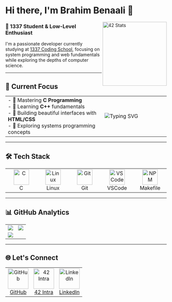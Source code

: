 # Hi there, I'm Brahim Benaali 👋

<a href="https://github.com/oakoudad/badge42"><img src="https://badge.mediaplus.ma/binary/bben-aali" alt="42 Stats" width="200" align="right"></a>

### 🚀 1337 Student & Low-Level Enthusiast

I'm a passionate developer currently studying at [1337 Coding School](https://1337.ma/), focusing on system programming and web fundamentals while exploring the depths of computer science.

---

## 🎯 Current Focus

<table width="100%">
  <tr>
    <td width="60%">
      - 🧠 Mastering <strong>C Programming</strong><br>
      - 🚀 Learning <strong>C++</strong> fundamentals<br>
      - 🎨 Building beautiful interfaces with <strong>HTML/CSS</strong><br>
      - 🔭 Exploring systems programming concepts
    </td>
    <td>
      <img src="https://readme-typing-svg.demolab.com?font=Fira+Code&pause=1000&color=22D3E3&width=435&lines=Work+hard!;C+Developer;Systems+Explorer;HTML%2FCSS+Enthusiast" alt="Typing SVG" />
    </td>
  </tr>
</table>

---

## 🛠 Tech Stack

<table>
  <tr>
    <td align="center" width="96">
      <img src="https://cdn.jsdelivr.net/gh/devicons/devicon/icons/c/c-original.svg" width="48" height="48" alt="C" />
      <br>C
    </td>
    <td align="center" width="96">
      <img src="https://cdn.jsdelivr.net/gh/devicons/devicon/icons/linux/linux-original.svg" width="48" height="48" alt="Linux" />
      <br>Linux
    </td>
    <td align="center" width="96">
      <img src="https://cdn.jsdelivr.net/gh/devicons/devicon/icons/git/git-original.svg" width="48" height="48" alt="Git" />
      <br>Git
    </td>
    <td align="center" width="96">
      <img src="https://cdn.jsdelivr.net/gh/devicons/devicon/icons/vscode/vscode-original.svg" width="48" height="48" alt="VSCode" />
      <br>VSCode
    </td>
    <td align="center" width="96">
      <img src="https://cdn.jsdelivr.net/gh/devicons/devicon/icons/npm/npm-original-wordmark.svg" width="48" height="48" alt="NPM" />
      <br>Makefile
    </td>
  </tr>
</table>

---

## 📊 GitHub Analytics

<table>
  <tr>
    <td>
      <img align="center" src="https://github-readme-stats.vercel.app/api?username=Brahim-Ben&show_icons=true&theme=nightowl&include_all_commits=true" />
    </td>
    <td>
      <img align="center" src="https://github-readme-stats.vercel.app/api/top-langs/?username=Brahim-Ben&layout=compact&theme=nightowl&langs_count=6&hide=procfile" />
    </td>
  </tr>
  <tr>
    <td colspan="2">
      <img src="https://github-readme-activity-graph.vercel.app/graph?username=Brahim-Ben&theme=nightowl&area=true&hide_border=true" />
    </td>
  </tr>
</table>

---

## 🌐 Let's Connect

<table>
  <tr>
    <td align="center">
      <a href="https://github.com/Brahim-Ben">
        <img src="https://img.icons8.com/3d-fluency/94/github.png" width="64" alt="GitHub"/>
        <br>GitHub
      </a>
    </td>
    <td align="center">
      <a href="https://profile.intra.42.fr/users/bben-aali">
        <img src="https://img.icons8.com/external-tal-revivo-filled-tal-revivo/96/external-42-a-private-computer-engineering-institution-in-paris-logo-filled-tal-revivo.png" width="64" alt="42 Intra"/>
        <br>42 Intra
      </a>
    </td>
    <td align="center">
      <a href="[Your LinkedIn URL]">
        <img src="https://img.icons8.com/3d-fluency/94/linkedin.png" width="64" alt="LinkedIn"/>
        <br>LinkedIn
      </a>
    </td>
  </tr>
</table> 
